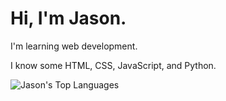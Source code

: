 # Hi, I'm Jason.

I'm learning web development.  

I know some HTML, CSS, JavaScript, and Python. 

![Jason's Top Languages](https://github-readme-stats.vercel.app/api/top-langs/?username=Jasn57&layout=compact&theme=dark)
